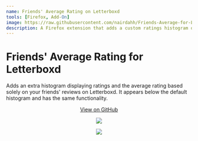 ```yaml
---
name: Friends' Average Rating on Letterboxd
tools: [Firefox, Add-On]
image: https://raw.githubusercontent.com/nairdahh/Friends-Average-for-Letterboxd/refs/heads/main/icons/screenshot.png
description: A Firefox extension that adds a custom ratings histogram on Letterboxd movie pages, displaying only your friends' ratings.
---
```


# Friends' Average Rating for Letterboxd
 
Adds an extra histogram displaying ratings and the average rating based solely on your friends' reviews on Letterboxd. It appears below the default histogram and has the same functionality.

<p align="center"><a class="github-button" href="https://github.com/nairdahh/Friends-Average-for-Letterboxd" data-color-scheme="no-preference: light; light: light; dark: dark;" data-size="large" aria-label="View GameDash on GitHub">View on GitHub</a></p>

<p align="center"><a href="https://addons.mozilla.org/en-US/firefox/addon/friends-average-for-letterboxd/"><img src="https://blog.mozilla.org/addons/files/2015/11/get-the-addon.png" /></a></p>

<p align="center"><a href="https://ko-fi.com/nairdah"><img src="https://ko-fi.com/img/githubbutton_sm.svg" /></a></p>